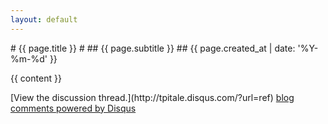 ```yaml
---
layout: default
---
```

<div id="post">
  # {{ page.title }} #
  ## {{ page.subtitle }} ##
  <span class="date"> {{ page.created_at | date: '%Y-%m-%d' }} </span>

  {{ content }}

  <div id="disqus_thread">
</div>

<script type="text/javascript" src="http://disqus.com/forums/tpitale/embed.js"></script>
<noscript>
  [View the discussion thread.](http://tpitale.disqus.com/?url=ref)
  <a href="http://disqus.com" class="dsq-brlink">
    blog comments powered by <span class="logo-disqus">Disqus</span>
  </a>
</noscript>
